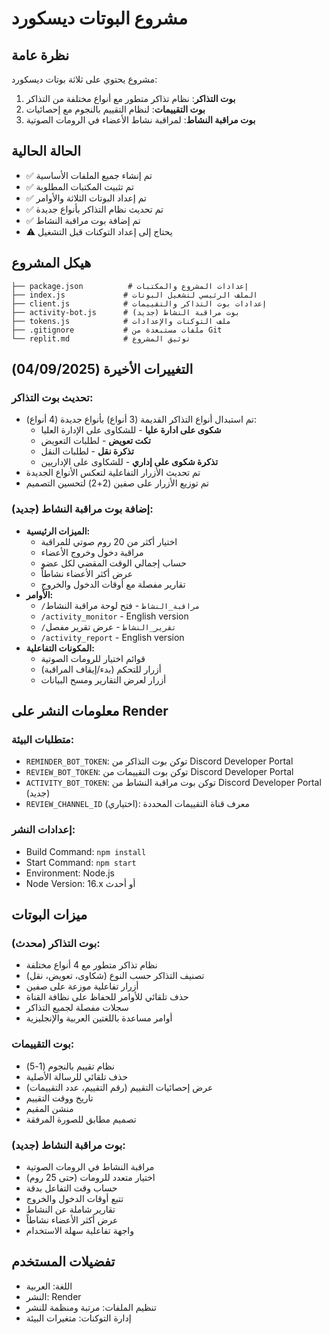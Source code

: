 # مشروع البوتات ديسكورد

## نظرة عامة
مشروع يحتوي على ثلاثة بوتات ديسكورد:
1. **بوت التذاكر**: نظام تذاكر متطور مع أنواع مختلفة من التذاكر
2. **بوت التقييمات**: لنظام التقييم بالنجوم مع إحصائيات
3. **بوت مراقبة النشاط**: لمراقبة نشاط الأعضاء في الرومات الصوتية

## الحالة الحالية
- ✅ تم إنشاء جميع الملفات الأساسية
- ✅ تم تثبيت المكتبات المطلوبة
- ✅ تم إعداد البوتات الثلاثة والأوامر
- ✅ تم تحديث نظام التذاكر بأنواع جديدة
- ✅ تم إضافة بوت مراقبة النشاط
- ⚠️ يحتاج إلى إعداد التوكنات قبل التشغيل

## هيكل المشروع
```
├── package.json          # إعدادات المشروع والمكتبات
├── index.js             # الملف الرئيسي لتشغيل البوتات
├── client.js            # إعدادات بوت التذاكر والتقييمات
├── activity-bot.js      # بوت مراقبة النشاط (جديد)
├── tokens.js            # ملف التوكنات والإعدادات
├── .gitignore           # ملفات مستبعدة من Git
└── replit.md            # توثيق المشروع
```

## التغييرات الأخيرة (04/09/2025)
### تحديث بوت التذاكر:
- تم استبدال أنواع التذاكر القديمة (3 أنواع) بأنواع جديدة (4 أنواع):
  - **شكوى على ادارة عليا** - للشكاوى على الإدارة العليا
  - **تكت تعويض** - لطلبات التعويض
  - **تذكرة نقل** - لطلبات النقل
  - **تذكرة شكوى على إداري** - للشكاوى على الإداريين
- تم تحديث الأزرار التفاعلية لتعكس الأنواع الجديدة
- تم توزيع الأزرار على صفين (2+2) لتحسين التصميم

### إضافة بوت مراقبة النشاط (جديد):
- **الميزات الرئيسية:**
  - اختيار أكثر من 20 روم صوتي للمراقبة
  - مراقبة دخول وخروج الأعضاء
  - حساب إجمالي الوقت المقضي لكل عضو
  - عرض أكثر الأعضاء نشاطاً
  - تقارير مفصلة مع أوقات الدخول والخروج
- **الأوامر:**
  - `/مراقبة_النشاط` - فتح لوحة مراقبة النشاط
  - `/activity_monitor` - English version
  - `/تقرير_النشاط` - عرض تقرير مفصل
  - `/activity_report` - English version
- **المكونات التفاعلية:**
  - قوائم اختيار للرومات الصوتية
  - أزرار للتحكم (بدء/إيقاف المراقبة)
  - أزرار لعرض التقارير ومسح البيانات

## معلومات النشر على Render
### متطلبات البيئة:
- `REMINDER_BOT_TOKEN`: توكن بوت التذاكر من Discord Developer Portal
- `REVIEW_BOT_TOKEN`: توكن بوت التقييمات من Discord Developer Portal
- `ACTIVITY_BOT_TOKEN`: توكن بوت مراقبة النشاط من Discord Developer Portal (جديد)
- `REVIEW_CHANNEL_ID` (اختياري): معرف قناة التقييمات المحددة

### إعدادات النشر:
- Build Command: `npm install`
- Start Command: `npm start`
- Environment: Node.js
- Node Version: 16.x أو أحدث

## ميزات البوتات

### بوت التذاكر (محدث):
- نظام تذاكر متطور مع 4 أنواع مختلفة
- تصنيف التذاكر حسب النوع (شكاوى، تعويض، نقل)
- أزرار تفاعلية موزعة على صفين
- حذف تلقائي للأوامر للحفاظ على نظافة القناة
- سجلات مفصلة لجميع التذاكر
- أوامر مساعدة باللغتين العربية والإنجليزية

### بوت التقييمات:
- نظام تقييم بالنجوم (1-5)
- حذف تلقائي للرسالة الأصلية
- عرض إحصائيات التقييم (رقم التقييم، عدد التقييمات)
- تاريخ ووقت التقييم
- منشن المقيم
- تصميم مطابق للصورة المرفقة

### بوت مراقبة النشاط (جديد):
- مراقبة النشاط في الرومات الصوتية
- اختيار متعدد للرومات (حتى 25 روم)
- حساب وقت التفاعل بدقة
- تتبع أوقات الدخول والخروج
- تقارير شاملة عن النشاط
- عرض أكثر الأعضاء نشاطاً
- واجهة تفاعلية سهلة الاستخدام

## تفضيلات المستخدم
- اللغة: العربية
- النشر: Render
- تنظيم الملفات: مرتبة ومنظمة للنشر
- إدارة التوكنات: متغيرات البيئة
